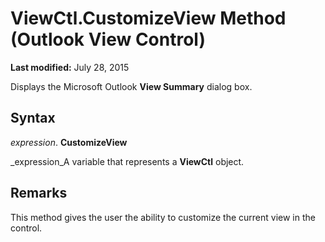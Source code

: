 
# ViewCtl.CustomizeView Method (Outlook View Control)

 **Last modified:** July 28, 2015

Displays the Microsoft Outlook  **View Summary** dialog box.

## Syntax

 _expression_. **CustomizeView**

 _expression_A variable that represents a  **ViewCtl** object.


## Remarks

This method gives the user the ability to customize the current view in the control.

